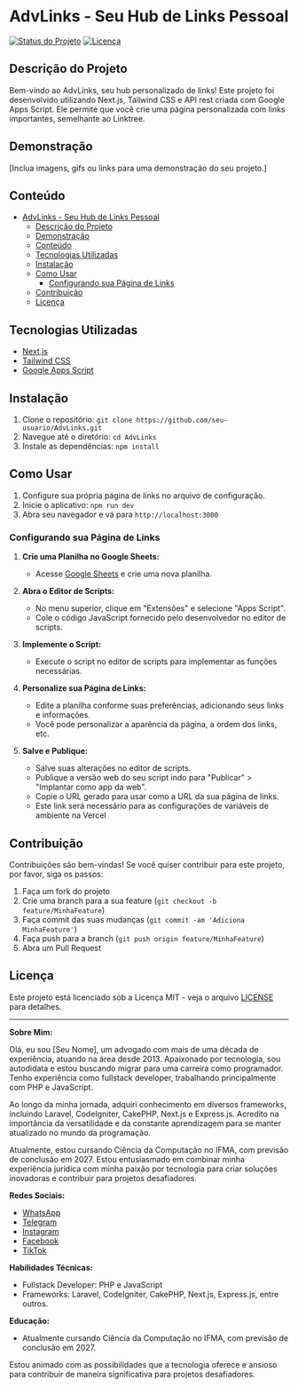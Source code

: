 # AdvLinks - Seu Hub de Links Pessoal

[![Status do Projeto](https://img.shields.io/badge/status-em%20desenvolvimento-brightgreen)](https://github.com/heraclitothiago/links)
[![Licença](https://img.shields.io/badge/licença-MIT-blue.svg)](https://opensource.org/licenses/MIT)

## Descrição do Projeto

Bem-vindo ao AdvLinks, seu hub personalizado de links! Este projeto foi desenvolvido utilizando Next.js, Tailwind CSS e API rest criada com Google Apps Script. Ele permite que você crie uma página personalizada com links importantes, semelhante ao Linktree.

## Demonstração

[Inclua imagens, gifs ou links para uma demonstração do seu projeto.]

## Conteúdo

- [AdvLinks - Seu Hub de Links Pessoal](#advlinks---seu-hub-de-links-pessoal)
  - [Descrição do Projeto](#descrição-do-projeto)
  - [Demonstração](#demonstração)
  - [Conteúdo](#conteúdo)
  - [Tecnologias Utilizadas](#tecnologias-utilizadas)
  - [Instalação](#instalação)
  - [Como Usar](#como-usar)
    - [Configurando sua Página de Links](#configurando-sua-página-de-links)
  - [Contribuição](#contribuição)
  - [Licença](#licença)

## Tecnologias Utilizadas

- [Next.js](https://nextjs.org/)
- [Tailwind CSS](https://tailwindcss.com/)
- [Google Apps Script](https://developers.google.com/apps-script)

## Instalação

1. Clone o repositório: `git clone https://github.com/seu-usuario/AdvLinks.git`
2. Navegue até o diretório: `cd AdvLinks`
3. Instale as dependências: `npm install`

## Como Usar

1. Configure sua própria página de links no arquivo de configuração.
2. Inicie o aplicativo: `npm run dev`
3. Abra seu navegador e vá para `http://localhost:3000`

### Configurando sua Página de Links

1. **Crie uma Planilha no Google Sheets:**
   - Acesse [Google Sheets](https://sheets.google.com/) e crie uma nova planilha.

2. **Abra o Editor de Scripts:**
   - No menu superior, clique em "Extensões" e selecione "Apps Script".
   - Cole o código JavaScript fornecido pelo desenvolvedor no editor de scripts.

3. **Implemente o Script:**
   - Execute o script no editor de scripts para implementar as funções necessárias.

4. **Personalize sua Página de Links:**
   - Edite a planilha conforme suas preferências, adicionando seus links e informações.
   - Você pode personalizar a aparência da página, a ordem dos links, etc.

5. **Salve e Publique:**
   - Salve suas alterações no editor de scripts.
   - Publique a versão web do seu script indo para "Publicar" > "Implantar como app da web".
   - Copie o URL gerado para usar como a URL da sua página de links.
   - Este link será necessário para as configurações de variáveis de ambiente na Vercel

## Contribuição

Contribuições são bem-vindas! Se você quiser contribuir para este projeto, por favor, siga os passos:

1. Faça um fork do projeto
2. Crie uma branch para a sua feature (`git checkout -b feature/MinhaFeature`)
3. Faça commit das suas mudanças (`git commit -am 'Adiciona MinhaFeature'`)
4. Faça push para a branch (`git push origin feature/MinhaFeature`)
5. Abra um Pull Request

## Licença

Este projeto está licenciado sob a Licença MIT - veja o arquivo [LICENSE](LICENSE) para detalhes.

---

**Sobre Mim:**

Olá, eu sou [Seu Nome], um advogado com mais de uma década de experiência, atuando na área desde 2013. Apaixonado por tecnologia, sou autodidata e estou buscando migrar para uma carreira como programador. Tenho experiência como fullstack developer, trabalhando principalmente com PHP e JavaScript.

Ao longo da minha jornada, adquiri conhecimento em diversos frameworks, incluindo Laravel, CodeIgniter, CakePHP, Next.js e Express.js. Acredito na importância da versatilidade e da constante aprendizagem para se manter atualizado no mundo da programação.

Atualmente, estou cursando Ciência da Computação no IFMA, com previsão de conclusão em 2027. Estou entusiasmado em combinar minha experiência jurídica com minha paixão por tecnologia para criar soluções inovadoras e contribuir para projetos desafiadores.

**Redes Sociais:**
- [WhatsApp](https://wa.me/message/F3WFWNJ7YVBPK1)
- [Telegram](https://t.me/heraclitothiago)
- [Instagram](https://www.instagram.com/thiagocastro.adv/)
- [Facebook](https://www.facebook.com/hera.thiago)
- [TikTok](https://tiktok.com/@euthiagocastro)

**Habilidades Técnicas:**
- Fullstack Developer: PHP e JavaScript
- Frameworks: Laravel, CodeIgniter, CakePHP, Next.js, Express.js, entre outros.

**Educação:**
- Atualmente cursando Ciência da Computação no IFMA, com previsão de conclusão em 2027.

Estou animado com as possibilidades que a tecnologia oferece e ansioso para contribuir de maneira significativa para projetos desafiadores.

